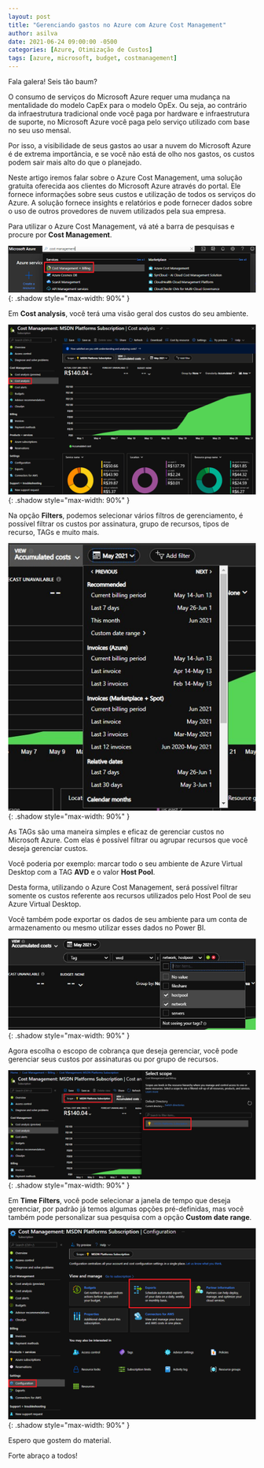 ```yaml
---
layout: post
title: "Gerenciando gastos no Azure com Azure Cost Management"
author: asilva
date: 2021-06-24 09:00:00 -0500
categories: [Azure, Otimização de Custos]
tags: [azure, microsoft, budget, costmanagement]
---
```


Fala galera! Seis tão baum?

O consumo de serviços do Microsoft Azure requer uma mudança na mentalidade do modelo CapEx para o modelo OpEx. Ou seja, ao contrário da infraestrutura tradicional onde você paga por hardware e infraestrutura de suporte, no Microsoft Azure você paga pelo serviço utilizado com base no seu uso mensal.

Por isso, a visibilidade de seus gastos ao usar a nuvem do Microsoft Azure é de extrema importância, e se você não está de olho nos gastos, os custos podem sair mais alto do que o planejado.

Neste artigo iremos falar sobre o Azure Cost Management, uma solução gratuita oferecida aos clientes do Microsoft Azure através do portal. Ele fornece informações sobre seus custos e utilização de todos os serviços do Azure. A solução fornece insights e relatórios e pode fornecer dados sobre o uso de outros provedores de nuvem utilizados pela sua empresa.

Para utilizar o Azure Cost Management, vá até a barra de pesquisas e procure por **Cost Management**.

![](/assets/img/05/cost1.png){: .shadow style="max-width: 90%" }

Em **Cost analysis**, você terá uma visão geral dos custos do seu ambiente.

![](/assets/img/05/cost2.png){: .shadow style="max-width: 90%" }

Na opção **Filters**, podemos selecionar vários filtros de gerenciamento, é possível filtrar os custos por assinatura, grupo de recursos, tipos de recurso, TAGs e muito mais.

![](/assets/img/05/cost3.jpg){: .shadow style="max-width: 90%" }

As TAGs são uma maneira simples e eficaz de gerenciar custos no Microsoft Azure. Com elas é possível filtrar ou agrupar recursos que você deseja gerenciar custos.

Você poderia por exemplo: marcar todo o seu ambiente de Azure Virtual Desktop com a TAG **AVD** e o valor **Host Pool**.

Desta forma, utilizando o Azure Cost Management, será possível filtrar somente os custos referente aos recursos utilizados pelo Host Pool de seu Azure Virtual Desktop.

Você também pode exportar os dados de seu ambiente para um conta de armazenamento ou mesmo utilizar esses dados no Power BI.

![](/assets/img/05/cost4.jpg){: .shadow style="max-width: 90%" }

Agora escolha o escopo de cobrança que deseja gerenciar, você pode gerenciar seus custos por assinaturas ou por grupo de recursos.

![](/assets/img/05/cost5.png){: .shadow style="max-width: 90%" }

Em **Time Filters**, você pode selecionar a janela de tempo que deseja gerenciar, por padrão já temos algumas opções pré-definidas, mas você também pode personalizar sua pesquisa com a opção **Custom date range**.

![](/assets/img/05/cost6.png){: .shadow style="max-width: 90%" }

Espero que gostem do material.

Forte abraço a todos!

